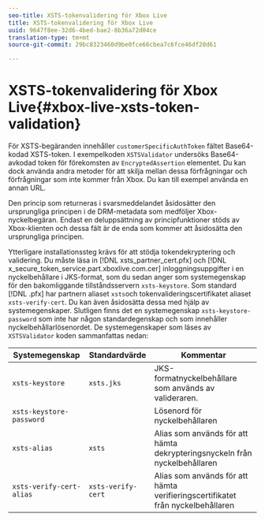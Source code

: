 ```yaml
---
seo-title: XSTS-tokenvalidering för Xbox Live
title: XSTS-tokenvalidering för Xbox Live
uuid: 9647f8ee-32d6-4bed-bae2-8b36a72d04ce
translation-type: tm+mt
source-git-commit: 29bc8323460d9be0fce66cbea7c6fce46df20d61

---
```



# XSTS-tokenvalidering för Xbox Live{#xbox-live-xsts-token-validation}

För XSTS-begäranden innehåller `customerSpecificAuthToken` fältet Base64-kodad XSTS-token. I exempelkoden `XSTSValidator` undersöks Base64-avkodad token för förekomsten av `EncryptedAssertion` elementet. Du kan dock använda andra metoder för att skilja mellan dessa förfrågningar och förfrågningar som inte kommer från Xbox. Du kan till exempel använda en annan URL.

Den princip som returneras i svarsmeddelandet åsidosätter den ursprungliga principen i de DRM-metadata som medföljer Xbox-nyckelbegäran. Endast en deluppsättning av principfunktioner stöds av Xbox-klienten och dessa fält är de enda som kommer att åsidosätta den ursprungliga principen.

Ytterligare installationssteg krävs för att stödja tokendekryptering och validering. Du måste läsa in [!DNL xsts_partner_cert.pfx] och [!DNL x_secure_token_service.part.xboxlive.com.cer] inloggningsuppgifter i en nyckelbehållare i JKS-format, som du sedan anger som systemegenskap för den bakomliggande tillståndsservern `xsts-keystore`. Som standard [!DNL .pfx] har partnern aliaset `xsts`och tokenvalideringscertifikatet aliaset `xsts-verify-cert`. Du kan även åsidosätta dessa med hjälp av systemegenskaper. Slutligen finns det en systemegenskap `xsts-keystore-password` som inte har någon standardegenskap och som innehåller nyckelbehållarlösenordet. De systemegenskaper som läses av `XSTSValidator` koden sammanfattas nedan:

| Systemegenskap | Standardvärde | Kommentar |
|---|---|---|
| `xsts-keystore` | `xsts.jks` | JKS-formatnyckelbehållare som används av valideraren. |
| `xsts-keystore-password` |  | Lösenord för nyckelbehållaren |
| `xsts-alias` | `xsts` | Alias som används för att hämta dekrypteringsnyckeln från nyckelbehållaren |
| `xsts-verify-cert-alias` | `xsts-verify-cert` | Alias som används för att hämta verifieringscertifikatet från nyckelbehållaren |

